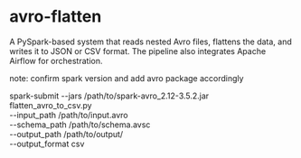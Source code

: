 # avro-flatten
A PySpark-based system that reads nested Avro files, flattens the data, and writes it to JSON or CSV format. The pipeline also integrates Apache Airflow for orchestration.


note: confirm spark version and add avro package accordingly

spark-submit --jars /path/to/spark-avro_2.12-3.5.2.jar \
flatten_avro_to_csv.py \
--input_path /path/to/input.avro \
--schema_path /path/to/schema.avsc \
--output_path /path/to/output/ \
--output_format csv
